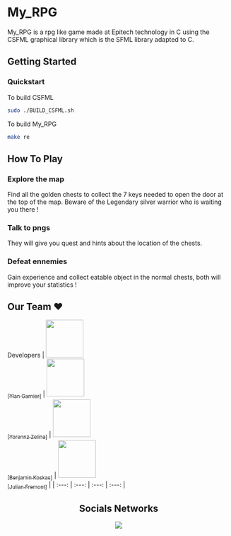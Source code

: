 # My_RPG

My_RPG is a rpg like game made at Epitech technology in C using the CSFML graphical library which is the SFML library adapted to C.

## Getting Started

### Quickstart

To build CSFML

```bash
sudo ./BUILD_CSFML.sh
```

To build My_RPG

```bash
make re
```

## How To Play

### Explore the map
Find all the golden chests to collect the 7 keys needed to open the door at the top of the map. Beware of the Legendary silver warrior who is waiting you there !

### Talk to pngs
They will give you quest and hints about the location of the chests.

### Defeat ennemies
Gain experience and collect eatable object in the normal chests, both will improve your statistics !


## Our Team :heart:

Developers
| [<img src="https://github.com/YlanGarnier.png?size=85" width=85><br><sub>[Ylan Garnier]</sub>](https://github.com/YlanGarnier) | [<img src="https://github.com/yorennz.png?size=85" width=85><br><sub>[Yorennz Zelina]</sub>](https://github.com/yorennz) | [<img src="https://github.com/BenjaminKoskas.png?size=85" width=85><br><sub>[Benjamin Koskas]</sub>](https://github.com/BenjaminKoskas) | [<img src="https://github.com/Nortecele.png?size=85" width=85><br><sub>[Julian Fremont]</sub>](https://github.com/Nortecele) |
| :---: | :---: | :---: | :---: |

<h2 align=center>
Socials Networks
</h2>

<p align='center'>
    <a href="https://www.linkedin.com/in/ylan-garnier/">
        <img src="https://img.shields.io/badge/LinkedIn-0077B5?style=for-the-badge&logo=linkedin&logoColor=white">
    </a>
</p>
